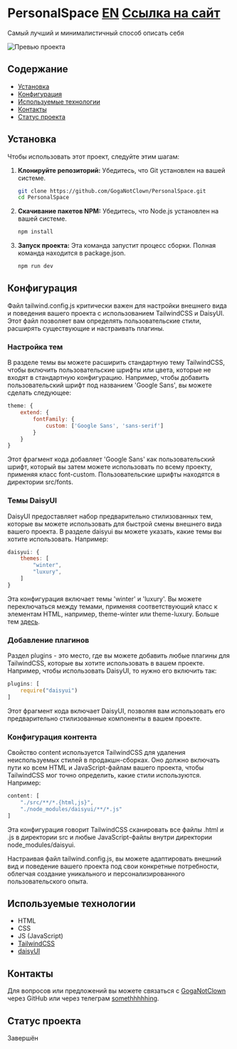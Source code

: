 # PersonalSpace [EN](README.md) [Ссылка на сайт](https://personalspacegeorge.netlify.app/)

Самый лучший и минималистичный способ описать себя

![Превью проекта](https://i.postimg.cc/d0stfX4M/image.png)

## Содержание

- [Установка](#установка)
- [Конфигурация](#конфигурация)
- [Используемые технологии](#используемые-технологии)
- [Контакты](#контакты)
- [Статус проекта](#статус-проекта)

## Установка

Чтобы использовать этот проект, следуйте этим шагам:

1. **Клонируйте репозиторий:**
   Убедитесь, что Git установлен на вашей системе.
   ```bash
   git clone https://github.com/GogaNotClown/PersonalSpace.git
   cd PersonalSpace
   ```

2. **Скачивание пакетов NPM:**
   Убедитесь, что Node.js установлен на вашей системе.
   ```bash
   npm install
   ```

3. **Запуск проекта:**
   Эта команда запустит процесс сборки. Полная команда находится в package.json.
   ```bash
   npm run dev
   ```

## Конфигурация

Файл tailwind.config.js критически важен для настройки внешнего вида и поведения вашего проекта с использованием
TailwindCSS и DaisyUI. Этот файл позволяет вам определять пользовательские стили, расширять существующие и настраивать
плагины.

### Настройка тем

В разделе темы вы можете расширить стандартную тему TailwindCSS, чтобы включить пользовательские шрифты или цвета,
которые не входят в стандартную конфигурацию. Например, чтобы добавить пользовательский шрифт под названием 'Google
Sans', вы можете сделать следующее:

```js
theme: {
    extend: {
        fontFamily: {
            custom: ['Google Sans', 'sans-serif']
        }
    }
}
```

Этот фрагмент кода добавляет 'Google Sans' как пользовательский шрифт, который вы затем можете использовать по всему
проекту, применяя класс font-custom. Пользовательские шрифты находятся в директории src/fonts.

### Темы DaisyUI

DaisyUI предоставляет набор предварительно стилизованных тем, которые вы можете использовать для быстрой смены внешнего
вида вашего проекта. В разделе daisyui вы можете указать, какие темы вы хотите использовать. Например:

```js
daisyui: {
    themes: [
        "winter",
        "luxury",
    ]
}
```

Эта конфигурация включает темы 'winter' и 'luxury'. Вы можете переключаться между темами, применяя соответствующий класс
к элементам HTML, например, theme-winter или theme-luxury. Больше тем [здесь](https://daisyui.com/docs/themes/).

### Добавление плагинов

Раздел plugins - это место, где вы можете добавить любые плагины для TailwindCSS, которые вы хотите использовать
в вашем проекте. Например, чтобы использовать DaisyUI, то нужно его включить так:

```js
plugins: [
    require("daisyui")
]
```

Этот фрагмент кода включает DaisyUI, позволяя вам использовать его предварительно стилизованные компоненты в вашем
проекте.

### Конфигурация контента

Свойство content используется TailwindCSS для удаления неиспользуемых стилей в продакшн-сборках. Оно должно включать
пути ко всем HTML и JavaScript-файлам вашего проекта, чтобы TailwindCSS мог точно определить, какие стили используются.
Например:

```js
content: [
    "./src/**/*.{html,js}",
    "./node_modules/daisyui/**/*.js"
]
```

Эта конфигурация говорит TailwindCSS сканировать все файлы .html и .js в директории src и любые JavaScript-файлы внутри
директории node_modules/daisyui.

Настраивая файл tailwind.config.js, вы можете адаптировать внешний вид и поведение вашего проекта под свои конкретные
потребности, облегчая создание уникального и персонализированного пользовательского опыта.

## Используемые технологии

- HTML
- CSS
- JS (JavaScript)
- [TailwindCSS](https://tailwindcss.com/)
- [daisyUI](https://daisyui.com/)

## Контакты

Для вопросов или предложений вы можете связаться с [GogaNotClown](https://github.com/GogaNotClown/) через GitHub или
через телеграм [somethhhhhing](https://t.me/somethhhhhing).

## Статус проекта

Завершён
